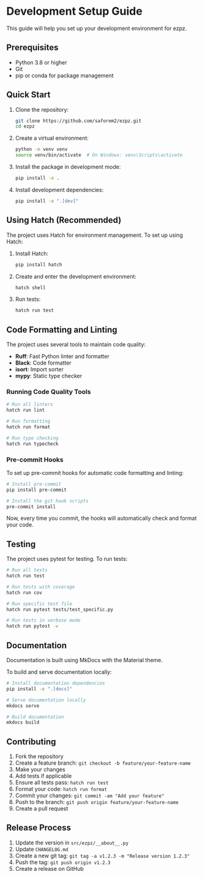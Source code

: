 # Development Setup Guide

This guide will help you set up your development environment for ezpz.

## Prerequisites

- Python 3.8 or higher
- Git
- pip or conda for package management

## Quick Start

1. Clone the repository:
   ```bash
   git clone https://github.com/saforem2/ezpz.git
   cd ezpz
   ```

2. Create a virtual environment:
   ```bash
   python -m venv venv
   source venv/bin/activate  # On Windows: venv\Scripts\activate
   ```

3. Install the package in development mode:
   ```bash
   pip install -e .
   ```

4. Install development dependencies:
   ```bash
   pip install -e ".[dev]"
   ```

## Using Hatch (Recommended)

The project uses Hatch for environment management. To set up using Hatch:

1. Install Hatch:
   ```bash
   pip install hatch
   ```

2. Create and enter the development environment:
   ```bash
   hatch shell
   ```

3. Run tests:
   ```bash
   hatch run test
   ```

## Code Formatting and Linting

The project uses several tools to maintain code quality:

- **Ruff**: Fast Python linter and formatter
- **Black**: Code formatter
- **isort**: Import sorter
- **mypy**: Static type checker

### Running Code Quality Tools

```bash
# Run all linters
hatch run lint

# Run formatting
hatch run format

# Run type checking
hatch run typecheck
```

### Pre-commit Hooks

To set up pre-commit hooks for automatic code formatting and linting:

```bash
# Install pre-commit
pip install pre-commit

# Install the git hook scripts
pre-commit install
```

Now, every time you commit, the hooks will automatically check and format your code.

## Testing

The project uses pytest for testing. To run tests:

```bash
# Run all tests
hatch run test

# Run tests with coverage
hatch run cov

# Run specific test file
hatch run pytest tests/test_specific.py

# Run tests in verbose mode
hatch run pytest -v
```

## Documentation

Documentation is built using MkDocs with the Material theme.

To build and serve documentation locally:

```bash
# Install documentation dependencies
pip install -e ".[docs]"

# Serve documentation locally
mkdocs serve

# Build documentation
mkdocs build
```

## Contributing

1. Fork the repository
2. Create a feature branch: `git checkout -b feature/your-feature-name`
3. Make your changes
4. Add tests if applicable
5. Ensure all tests pass: `hatch run test`
6. Format your code: `hatch run format`
7. Commit your changes: `git commit -am "Add your feature"`
8. Push to the branch: `git push origin feature/your-feature-name`
9. Create a pull request

## Release Process

1. Update the version in `src/ezpz/__about__.py`
2. Update `CHANGELOG.md`
3. Create a new git tag: `git tag -a v1.2.3 -m "Release version 1.2.3"`
4. Push the tag: `git push origin v1.2.3`
5. Create a release on GitHub